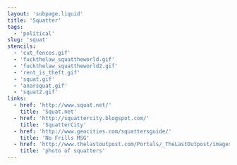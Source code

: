 ```yaml
---
layout: 'subpage.liquid'
title: 'Squatter'
tags:
  - 'political'
slug: 'squat'
stencils:
  - 'cut_fences.gif'
  - 'fuckthelaw_squattheworld.gif'
  - 'fuckthelaw_squattheworld2.gif'
  - 'rent_is_theft.gif'
  - 'squat.gif'
  - 'anarsquat.gif'
  - 'squat2.gif'
links:
  - href: 'http://www.squat.net/'
    title: 'Squat.net'
  - href: 'http://squattercity.blogspot.com/'
    title: 'SquatterCity'
  - href: 'http://www.geocities.com/squattersguide/'
    title: 'No Frills MSG'
  - href: 'http://www.thelastoutpost.com/Portals/_TheLastOutpost/images/default/Morlocks.jpg'
    title: 'photo of squatters'
---
```

